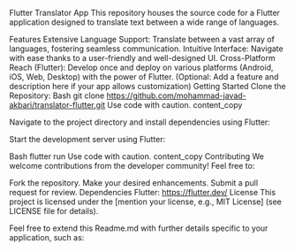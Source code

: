 Flutter Translator App
This repository houses the source code for a Flutter application designed to translate text between a wide range of languages.

Features
Extensive Language Support: Translate between a vast array of languages, fostering seamless communication.
Intuitive Interface: Navigate with ease thanks to a user-friendly and well-designed UI.
Cross-Platform Reach (Flutter): Develop once and deploy on various platforms (Android, iOS, Web, Desktop) with the power of Flutter.
(Optional: Add a feature and description here if your app allows customization)
Getting Started
Clone the Repository:
Bash
git clone https://github.com/mohammad-javad-akbari/translator-flutter.git
Use code with caution.
content_copy

Navigate to the project directory and install dependencies using Flutter:

Start the development server using Flutter:

Bash
flutter run
Use code with caution.
content_copy
Contributing
We welcome contributions from the developer community! Feel free to:

Fork the repository.
Make your desired enhancements.
Submit a pull request for review.
Dependencies
Flutter: https://flutter.dev/
License
This project is licensed under the [mention your license, e.g., MIT License] (see LICENSE file for details).

Feel free to extend this Readme.md with further details specific to your application, such as:
